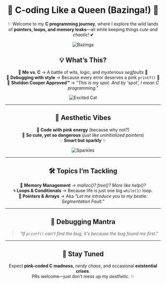 <div align="center">

# 🎀 C-oding Like a Queen (Bazinga!) 💖  

✨ Welcome to my **C programming journey**, where I explore the wild lands of **pointers, loops, and memory leaks**—all while keeping things *cute and chaotic*! 💕  

![Bazinga](https://media1.tenor.com/m/X9ruUAImNg8AAAAd/you-stupid-bazinger-meme-sheldon-computer.gif)  

## 💡 What’s This?  
🌸 **Me vs. C** → A battle of wits, logic, and *mysterious segfaults* 🐞  
🎀 **Debugging with style** → Because every error deserves a pink `printf()` 💅  
🧠 **Sheldon Cooper Approved™** → *"This is my spot. And by 'spot', I mean C programming."*  

![Excited Cat](https://media1.tenor.com/m/KZOTuRUS0DgAAAAC/cat-excited.gif)  

---

## 🌟 Aesthetic Vibes  
💖 **Code with pink energy** (because why not?)  
🐰 **So cute, yet so dangerous** (*just like uninitialized pointers*)  
💡 **Smart but sparkly** ✨  

![Sparkles](https://media1.tenor.com/m/Bzo8Kc3Sqx0AAAAC/fabulou-sparkles.gif) 

---

## 🛠️ Topics I’m Tackling  
💾 **Memory Management** → *malloc()? free()? More like help()?*  
🌀 **Loops & Conditionals** → Because life is just one big `while(1)` loop.  
🔢 **Pointers & Arrays** → Aka *"Let me introduce you to my bestie: Segmentation Fault."*  

---

## 🧠 Debugging Mantra  
> *"If `printf()` can't find the bug, it's because the bug found me first."*  

---

## 🎀 Stay Tuned  
Expect **pink-coded C madness**, *nerdy chaos*, and occasional **existential crises**.  
PRs welcome—just don’t mess up my *aesthetic*. ✨  

</div>
